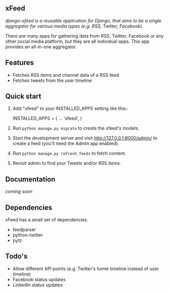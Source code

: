 xFeed
-----------
*django-xfeed is a reusable application for Django, that aims to be a single aggregator for various media types (e.g. RSS, Twitter, Facebook).*

There are many apps for gathering data from RSS, Twitter, Facebook or any other social media platform, but they are all individual apps. This app provides an all-in-one aggregator.

Features
-----------
* Fetches RSS items and channel data of a RSS feed
* Fetches tweets from the user timeline

Quick start
-----------
1. Add "xfeed" to your INSTALLED_APPS setting like this::

    INSTALLED_APPS = (
        ...
        'xfeed',
    )

2. Run `python manage.py migrate` to create the xfeed's models.

4. Start the development server and visit http://127.0.0.1:8000/admin/
   to create a feed (you'll need the Admin app enabled).

5. Run `python manage.py refresh_feeds` to fetch content.

6. Revisit admin to find your Tweets and/or RSS items.

Documentation
-----------
*coming soon*

Dependencies
-----------
xFeed has a small set of dependencies.

* feedparser
* python-twitter
* pytz

Todo's
-----------
* Allow different API points (e.g. Twitter's home timeline instead of user timeline)
* Facebook status updates
* LinkedIn status updates
